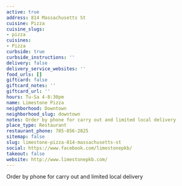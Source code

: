 ```yaml
---
active: true
address: 814 Massachusetts St
cuisine: Pizza
cuisine_slugs:
- pizza
cuisines:
- Pizza
curbside: true
curbside_instructions: ''
delivery: false
delivery_service_websites: ''
food_urls: []
giftcard: false
giftcard_notes: ''
giftcard_url: ''
hours: Tu-Sa 4-8:30pm
name: Limestone Pizza
neighborhood: Downtown
neighborhood_slug: downtown
notes: Order by phone for carry out and limited local delivery
place_type: Restaurant
restaurant_phone: 785-856-2825
sitemap: false
slug: limestone-pizza-814-massachusetts-st
social: https://www.facebook.com/limestonepkb/
takeout: false
website: http://www.limestonepkb.com/
---
```


Order by phone for carry out and limited local delivery